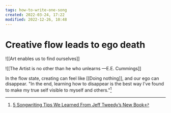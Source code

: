 ```yaml
---
tags: how-to-write-one-song 
created: 2022-03-24, 17:22
modified: 2022-12-26, 10:48
---
```


# Creative flow leads to ego death
![[Art enables us to find ourselves]]

![[The Artist is no other than he who unlearns —E.E. Cummings]]

In the flow state, creating can feel like [[Doing nothing]], and our ego can disappear. "In the end, learning how to disappear is the best way I've found to make my true self visible to myself and others."[^1]

[^1]: [5 Songwriting Tips We Learned From Jeff Tweedy’s New Book](https://americansongwriter.com/how-to-write-one-song-jeff-tweedy-book-interview/?utm_source=pocket_mylist)